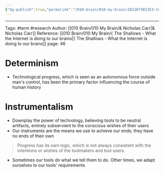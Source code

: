 ```yaml
---
{"dg-publish":true,"permalink":"/010-brain/010-my-brain/202107301353-technological-determinism-vs-instrumentalists/","created":"2021-07-30T13:53:10.000-04:00","updated":"2025-03-20T14:34:00.000-04:00"}
---
```


---

Tags: #term #research
Author: [[010 Brain/010 My Brain/& Nicholas Carr\|& Nicholas Carr]]
Reference: [[010 Brain/010 My Brain/{ The Shallows - What the Internet is doing to our brains\|{ The Shallows - What the Internet is doing to our brains]]
page: 46

# Determinism

-   Technological progress, which is seen as an autonomous force outside man's control, has been the primary factor influencing the course of human history

# Instrumentalism

-   Downplay the power of technology, believing tools to be neutral artifacts, entirely subservient to the conscious wishes of their users
-   Our instruments are the means we use to achieve our ends; they have no ends of their own

> Progress has its own logic, which is not always consistent with the intentions or wishes of the toolmakers and tool users.

-   Sometimes our tools do what we tell them to do. Other times, we adapt ourselves to our tools' requirements